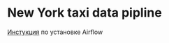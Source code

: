 # New York taxi data pipline

[Инстукция](https://github.com/erohin94/Data-Engineer/blob/main/Airflow/README.md) по установке Airflow
